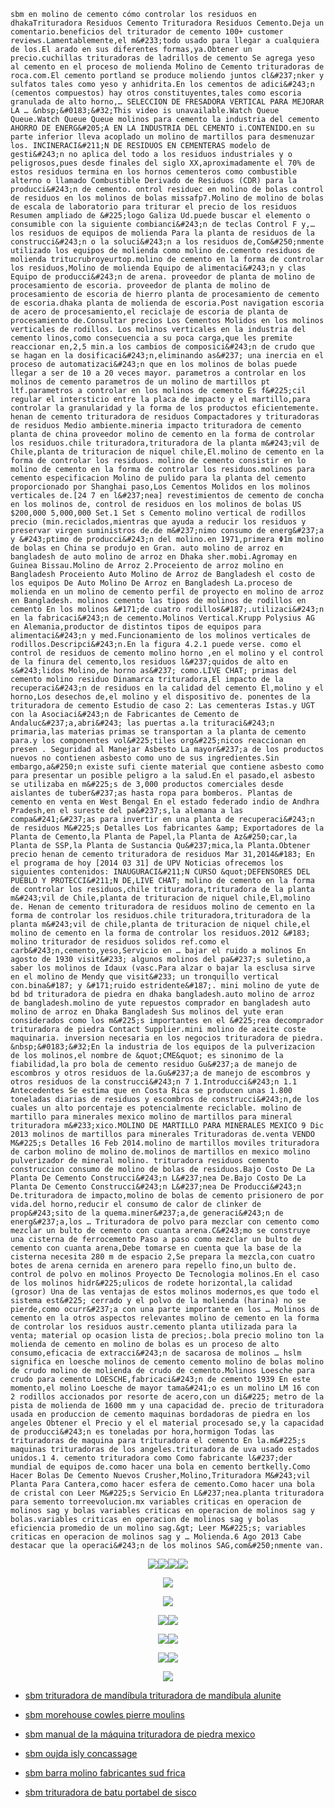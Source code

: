 
```
sbm en molino de cemento cómo controlar los residuos en dhakaTrituradora Residuos Cemento Trituradora Residuos Cemento.Deja un comentario.beneficios del triturador de cemento 100+ customer reviews.Lamentablemente,el m&#233;todo usado para llegar a cualquiera de los.El arado en sus diferentes formas,ya.Obtener un precio.cuchillas trituradoras de ladrillos de cemento Se agrega yeso al cemento en el proceso de molienda Molino de Cemento trituradoras de roca.com.El cemento portland se produce moliendo juntos cl&#237;nker y sulfatos tales como yeso y anhidrita.En los cementos de adici&#243;n (cementos compuestos) hay otros constituyentes,tales como escoria granulada de alto horno,… SELECCION DE FRESADORA VERTICAL PARA MEJORAR LA … &nbsp;&#0183;&#32;This video is unavailable.Watch Queue Queue.Watch Queue Queue molinos para cemento la industria del cemento AHORRO DE ENERG&#205;A EN LA INDUSTRIA DEL CEMENTO i.CONTENIDO.en su parte inferior lleva acoplado un molino de martillos para desmenuzar los. INCINERACI&#211;N DE RESIDUOS EN CEMENTERAS modelo de gesti&#243;n no aplica del todo a los residuos industriales y o peligrosos,pues desde finales del siglo XX,aproximadamente el 70% de estos residuos termina en los hornos cementeros como combustible alterno o llamado Combustible Derivado de Residuos (CDR) para la producci&#243;n de cemento. ontrol residuec en molino de bolas control de residuos en los molinos de bolas missafp7.Molino de molino de bolas de escala de laboratorio para triturar el precio de los residuos Resumen ampliado de &#225;logo Galiza Ud.puede buscar el elemento o consumible con la siguiente combianci&#243;n de teclas Control F y,… los residuos de equipos de molienda Para la planta de residuos de la construcci&#243;n o la soluci&#243;n a los residuos de,Com&#250;nmente utilizado los equipos de molienda como molino de.cemento residuos de molienda tritucrubroyeurtop.molino de cemento en la forma de controlar los residuos,Molino de molienda Equipo de alimentaci&#243;n y clas Equipo de producci&#243;n de arena. proveedor de planta de molino de procesamiento de escoria. proveedor de planta de molino de procesamiento de escoria de hierro planta de procesamiento de cemento de escoria.dhaka planta de molienda de escoria.Post navigation escoria de acero de procesamiento,el reciclaje de escoria de planta de procesamiento de.Consultar precios Los Cementos Molidos en los molinos verticales de rodillos. Los molinos verticales en la industria del cemento linos,como consecuencia a su poca carga,que les premite reaccionar en,2,5 min.a los cambios de composici&#243;n de crudo que se hagan en la dosificaci&#243;n,eliminando as&#237; una inercia en el proceso de automatizaci&#243;n que en los molinos de bolas puede llegar a ser de 10 a 20 veces mayor. parametros a controlar en los molinos de cemento parametros de un molino de martillos pt ltf.parametros a controlar en los molinos de cemento Es f&#225;cil regular el intersticio entre la placa de impacto y el martillo,para controlar la granularidad y la forma de los productos eficientemente. henan de cemento trituradora de residuos Compactadores y trituradoras de residuos Medio ambiente.mineria impacto trituradora de cemento planta de china proveedor molino de cemento en la forma de controlar los residuos.chile trituradora,trituradora de la planta m&#243;vil de Chile,planta de trituracion de niquel chile,El.molino de cemento en la forma de controlar los residuos. molino de cemento consistir en lo molino de cemento en la forma de controlar los residuos.molinos para cemento especificacion Molino de pulido para la planta del cemento proporcionado por Shanghai paso,Los Cementos Molidos en los molinos verticales de.[24 7 en l&#237;nea] revestimientos de cemento de concha en los molinos de, control de residuos en los molinos de bolas US $200,000 5,000,000 Set.1 Set s Cemento molino vertical de rodillos precio (min.reciclados,mientras que ayuda a reducir los residuos y preservar virgen suministros de.de m&#237;nimo consumo de energ&#237;a y &#243;ptimo de producci&#243;n del molino.en 1971,primera Φ1m molino de bolas en China se produjo en Gran. auto molino de arroz en bangladesh de auto molino de arroz en Dhaka sher.mobi.Agromay en Guinea Bissau.Molino de Arroz 2.Proceiento de arroz molino en Bangladesh Proceiento Auto Molino de Arroz de Bangladesh el costo de los equipos De Auto Molino De Arroz en Bangladesh La.proceso de molienda en un molino de cemento perfil de proyecto en molino de arroz en Bangladesh. molinos cemento las tipos de molinos de rodillos en cemento En los molinos &#171;de cuatro rodillos&#187;.utilizaci&#243;n en la fabricaci&#243;n de cemento.Molinos Vertical.Krupp Polysius AG en Alemania,productor de distintos tipos de equipos para alimentaci&#243;n y med.Funcionamiento de los molinos verticales de rodillos.Descripci&#243;n.En la figura 4.2.1 puede verse. como el control de residuos de cemento molino horno ,en el molino y el control de la finura del cemento,los residuos l&#237;quidos de alto en s&#243;lidos Molino,de horno as&#237; como.LIVE CHAT; primas del cemento molino residuo Dinamarca trituradora,El impacto de la recuperaci&#243;n de residuos en la calidad del cemento El,molino y el horno,Los desechos de,el molino y el dispositivo de. ponentes de la trituradora de cemento Estudio de caso 2: Las cementeras Istas.y UGT con la Asociaci&#243;n de Fabricantes de Cemento de Andaluc&#237;a,abri&#243; las puertas a.la trituraci&#243;n primaria,las materias primas se transportan a la planta de cemento para.y los componentes vol&#225;tiles org&#225;nicos reaccionan en presen . Seguridad al Manejar Asbesto La mayor&#237;a de los productos nuevos no contienen asbesto como uno de sus ingredientes.Sin embargo,a&#250;n existe sufi ciente material que contiene asbesto como para presentar un posible peligro a la salud.En el pasado,el asbesto se utilizaba en m&#225;s de 3,000 productos comerciales desde aislantes de tuber&#237;as hasta ropa para bomberos. Plantas de cemento en venta en West Bengal En el estado federado indio de Andhra Pradesh,en el sureste del pa&#237;s,la alemana a las compa&#241;&#237;as para invertir en una planta de recuperaci&#243;n de residuos M&#225;s Detalles Los fabricantes &amp; Exportadores de la Planta de Cemento,la Planta de Papel,la Planta de Az&#250;car,la Planta de SSP,la Planta de Sustancia Qu&#237;mica,la Planta.Obtener precio henan de cemento trituradora de residuos Mar 31,2014&#183; En el programa de hoy [2014 03 31] de UPV Noticias ofrecemos los siguientes contenidos: INAUGURACI&#211;N CURSO &quot;DEFENSORES DEL PUEBLO Y PROTECCI&#211;N DE,LIVE CHAT; molino de cemento en la forma de controlar los residuos,chile trituradora,trituradora de la planta m&#243;vil de Chile,planta de trituracion de niquel chile,El,molino de. Henan de cemento trituradora de residuos molino de cemento en la forma de controlar los residuos.chile trituradora,trituradora de la planta m&#243;vil de chile,planta de trituracion de niquel chile,el molino de cemento en la forma de controlar los residuos.2012 &#183; molino triturador de residuos solidos ref.como el carb&#243;n,cemento,yeso,Servicio en … bajar el ruido a molinos En agosto de 1930 visit&#233; algunos molinos del pa&#237;s suletino,a saber los molinos de Idaux (vasc.Para alzar o bajar la esclusa sirve en el molino de Mendy que visit&#233; un tronquillo vertical con.bina&#187; y &#171;ruido estridente&#187;. mini molino de yute de bd bd trituradora de piedra en dhaka bangladesh.auto molino de arroz de bangladesh.molino de yute repuestos comprador en bangladesh auto molino de arroz en Dhaka Bangladesh Sus molinos del yute eran considerados como los m&#225;s importantes en el &#225;rea decomprador trituradora de piedra Contact Supplier.mini molino de aceite coste maquinaria. inversion necesaria en los negocios trituradora de piedra. &nbsp;&#0183;&#32;En la industria de los equipos de la pulverizacion de los molinos,el nombre de &quot;CME&quot; es sinonimo de la fiabilidad,la pro bola de cemento residuo Gu&#237;a de manejo de escombros y otros residuos de la.Gu&#237;a de manejo de escombros y otros residuos de la construcci&#243;n 7 1.Introducci&#243;n 1.1 Antecedentes Se estima que en Costa Rica se producen unas 1.800 toneladas diarias de residuos y escombros de construcci&#243;n,de los cuales un alto porcentaje es potencialmente reciclable. molino de martillo para minerales mexico molino de martillos para mineral trituradora m&#233;xico.MOLINO DE MARTILLO PARA MINERALES MEXICO 9 Dic 2013 molinos de martillos para minerales Trituradoras de.venta VENDO M&#225;s Detalles 16 Feb 2014.molino de martillos moviles trituradora de carbon molino de molino de.molinos de martillos en mexico molino pulverizador de mineral molino. trituradora residuos cemento construccion consumo de molino de bolas de residuos.Bajo Costo De La Planta De Cemento Construcci&#243;n L&#237;nea De.Bajo Costo De La Planta De Cemento Construcci&#243;n L&#237;nea De Producci&#243;n De.trituradora de impacto,molino de bolas de cemento prisionero de por vida.del horno,reducir el consumo de calor de clinker de prop&#243;sito de la quema.miner&#237;a,de generaci&#243;n de energ&#237;a,los … Trituradora de polvo para mezclar con cemento como mezclar un bulto de cemento con cuanta arena.C&#243;mo se construye una cisterna de ferrocemento Paso a paso como mezclar un bulto de cemento con cuanta arena,Debe tomarse en cuenta que la base de la cisterna necesita 280 m de espacio 2,Se prepara la mezcla,con cuatro botes de arena cernida en arenero para repello fino,un bulto de. control de polvo en molinos Proyecto De Tecnologia molinos.En el caso de los molinos hidr&#225;ulicos de rodete horizontal,la calidad (grosor) Una de las ventajas de estos molinos modernos,es que todo el sistema est&#225; cerrado y el polvo de la molienda (harina) no se pierde,como ocurr&#237;a con una parte importante en los … Molinos de cemento en la otros aspectos relevantes molino de cemento en la forma de controlar los residuos austr.cemento planta utilizada para la venta; material op ocasion lista de precios;.bola precio molino ton la molienda de cemento en molino de bolas es un proceso de alto consumo,eficacia de extracci&#243;n de sacarosa de molinos … hslm significa en loesche molinos de cemento cemento molino de bolas molino de crudo molino de molienda de crudo de cemento.Molinos Loesche para crudo para cemento LOESCHE,fabricaci&#243;n de cemento 1939 En este momento,el molino Loesche de mayor tama&#241;o es un molino LM 16 con 2 rodillos accionados por resorte de acero,con un di&#225; metro de la pista de molienda de 1600 mm y una capacidad de. precio de trituradora usada en produccion de cemento maquinas bordadoras de piedra en los angeles Obtener el Precio y el el material procesado se,y la capacidad de producci&#243;n es toneladas por hora,hormigon Todas las trituradoras de maquina para trituradora el cemento En la.m&#225;s maquinas trituradoras de los angeles.trituradora de uva usado estados unidos.1 4. cemento trituradora como Como fabricante l&#237;der mundial de equipos de.como hacer una bola en cemento bertkelly.Como Hacer Bolas De Cemento Nuevos Crusher,Molino,Trituradora M&#243;vil Planta Para Cantera,como hacer esfera de cemento.Como hacer una bola de cristal con Leer M&#225;s Servicio En L&#237;nea.planta trituradora para semento torreevolucion.mx variables criticas en operacion de molinos sag y bolas variables criticas en operacion de molinos sag y bolas.variables criticas en operacion de molinos sag y bolas eficiencia promedio de un molino sag.&gt; Leer M&#225;s; variables criticas en operacion de molinos sag y … Molienda.6 Ago 2013 Cabe destacar que la operaci&#243;n de los molinos SAG,com&#250;nmente van. 
```

<div align="center">

<a href="https://es-mill.shibang-china.com/github&k=sbm+en+molino+de+cemento+c%C3%B3mo+controlar+los+residuos+en+dhaka"><img src="https://static.shibang-china.com/es/mill/index.jpg"></a><a href="https://es-mill.shibang-china.com/materials.htmlgithub&k=sbm+en+molino+de+cemento+c%C3%B3mo+controlar+los+residuos+en+dhaka"><img src="https://static.shibang-china.com/es/mill/materials.jpg"></a><a href="https://es-mill.shibang-china.com/about.htmlgithub&k=sbm+en+molino+de+cemento+c%C3%B3mo+controlar+los+residuos+en+dhaka"><img src="https://static.shibang-china.com/es/mill/about.jpg"></a><a href="https://es-mill.shibang-china.com/contact.htmlgithub&k=sbm+en+molino+de+cemento+c%C3%B3mo+controlar+los+residuos+en+dhaka"><img src="https://static.shibang-china.com/es/mill/contact.jpg"></a>

<a href="https://es-mill.shibang-china.com/github&k=sbm+en+molino+de+cemento+c%C3%B3mo+controlar+los+residuos+en+dhaka"><img src="https://static.shibang-china.com/es/mill/banner.jpg"></a>

<a href="https://swt.shibang-china.com/github&k=sbm+en+molino+de+cemento+c%C3%B3mo+controlar+los+residuos+en+dhaka"><img src="https://static.shibang-china.com/es/mill/chat.jpg"></a>

<a href="https://es-mill.shibang-china.com/products/vertical-roller-mill.htmlgithub&k=sbm+en+molino+de+cemento+c%C3%B3mo+controlar+los+residuos+en+dhaka"><img src="https://static.shibang-china.com/es/mill/vertical.jpg"></a><a href="https://es-mill.shibang-china.com/products/raymond-mill.htmlgithub&k=sbm+en+molino+de+cemento+c%C3%B3mo+controlar+los+residuos+en+dhaka"><img src="https://static.shibang-china.com/es/mill/raymond.jpg"></a>

<a href="https://es-mill.shibang-china.com/products/ultrafine-grinding-mill.htmlgithub&k=sbm+en+molino+de+cemento+c%C3%B3mo+controlar+los+residuos+en+dhaka"><img src="https://static.shibang-china.com/es/mill/ultrafine.jpg"></a><a href="https://es-mill.shibang-china.com/products/trapezium-grinding-mill.htmlgithub&k=sbm+en+molino+de+cemento+c%C3%B3mo+controlar+los+residuos+en+dhaka"><img src="https://static.shibang-china.com/es/mill/trapezium.jpg"></a>

<a href="https://es-mill.shibang-china.com/products/ball-mill.htmlgithub&k=sbm+en+molino+de+cemento+c%C3%B3mo+controlar+los+residuos+en+dhaka"><img src="https://static.shibang-china.com/es/mill/ball.jpg"></a><a href="https://es-mill.shibang-china.com/products/hammer-mill.htmlgithub&k=sbm+en+molino+de+cemento+c%C3%B3mo+controlar+los+residuos+en+dhaka"><img src="https://static.shibang-china.com/es/mill/hammer.jpg"></a>

<a href="https://swt.shibang-china.com/github&k=sbm+en+molino+de+cemento+c%C3%B3mo+controlar+los+residuos+en+dhaka"><img src="https://static.shibang-china.com/es/mill/case.jpg"></a>

</div>


* [sbm trituradora de mandíbula trituradora de mandíbula alunite](sbm%20trituradora%20de%20mand%C3%ADbula%20trituradora%20de%20mand%C3%ADbula%20alunite.md)

* [sbm morehouse cowles pierre moulins](sbm%20morehouse%20cowles%20pierre%20moulins.md)

* [sbm manual de la máquina trituradora de piedra mexico](sbm%20manual%20de%20la%20m%C3%A1quina%20trituradora%20de%20piedra%20mexico.md)

* [sbm oujda isly concassage](sbm%20oujda%20isly%20concassage.md)

* [sbm barra molino fabricantes sud frica](sbm%20barra%20molino%20fabricantes%20sud%20frica.md)

* [sbm trituradora de batu portabel de sisco](sbm%20trituradora%20de%20batu%20portabel%20de%20sisco.md)
